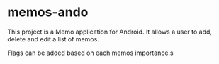 # memos-ando

This project is a Memo application for Android. It allows a user to add, delete and edit a list of memos. 

Flags can be added based on each memos importance.s
